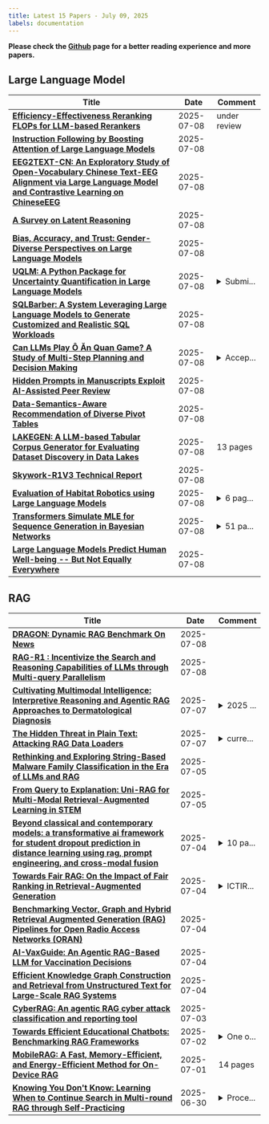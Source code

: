 ```yaml
---
title: Latest 15 Papers - July 09, 2025
labels: documentation
---
```

**Please check the [Github](https://github.com/zezhishao/MTS_Daily_ArXiv) page for a better reading experience and more papers.**

## Large Language Model
| **Title** | **Date** | **Comment** |
| --- | --- | --- |
| **[Efficiency-Effectiveness Reranking FLOPs for LLM-based Rerankers](http://arxiv.org/abs/2507.06223v1)** | 2025-07-08 | under review |
| **[Instruction Following by Boosting Attention of Large Language Models](http://arxiv.org/abs/2506.13734v2)** | 2025-07-08 |  |
| **[EEG2TEXT-CN: An Exploratory Study of Open-Vocabulary Chinese Text-EEG Alignment via Large Language Model and Contrastive Learning on ChineseEEG](http://arxiv.org/abs/2506.00854v3)** | 2025-07-08 |  |
| **[A Survey on Latent Reasoning](http://arxiv.org/abs/2507.06203v1)** | 2025-07-08 |  |
| **[Bias, Accuracy, and Trust: Gender-Diverse Perspectives on Large Language Models](http://arxiv.org/abs/2506.21898v2)** | 2025-07-08 |  |
| **[UQLM: A Python Package for Uncertainty Quantification in Large Language Models](http://arxiv.org/abs/2507.06196v1)** | 2025-07-08 | <details><summary>Submi...</summary><p>Submitted to Journal of Machine Learning Research (MLOSS); UQLM Repository: https://github.com/cvs-health/uqlm</p></details> |
| **[SQLBarber: A System Leveraging Large Language Models to Generate Customized and Realistic SQL Workloads](http://arxiv.org/abs/2507.06192v1)** | 2025-07-08 |  |
| **[Can LLMs Play Ô Ăn Quan Game? A Study of Multi-Step Planning and Decision Making](http://arxiv.org/abs/2507.03711v2)** | 2025-07-08 | <details><summary>Accep...</summary><p>Accepted paper at MAPR 2025</p></details> |
| **[Hidden Prompts in Manuscripts Exploit AI-Assisted Peer Review](http://arxiv.org/abs/2507.06185v1)** | 2025-07-08 |  |
| **[Data-Semantics-Aware Recommendation of Diverse Pivot Tables](http://arxiv.org/abs/2507.06171v1)** | 2025-07-08 |  |
| **[LAKEGEN: A LLM-based Tabular Corpus Generator for Evaluating Dataset Discovery in Data Lakes](http://arxiv.org/abs/2507.04687v2)** | 2025-07-08 | 13 pages |
| **[Skywork-R1V3 Technical Report](http://arxiv.org/abs/2507.06167v1)** | 2025-07-08 |  |
| **[Evaluation of Habitat Robotics using Large Language Models](http://arxiv.org/abs/2507.06157v1)** | 2025-07-08 | <details><summary>6 pag...</summary><p>6 pages, IEEE HPEC submission</p></details> |
| **[Transformers Simulate MLE for Sequence Generation in Bayesian Networks](http://arxiv.org/abs/2501.02547v2)** | 2025-07-08 | <details><summary>51 pa...</summary><p>51 pages, 17 figures, 5 tables</p></details> |
| **[Large Language Models Predict Human Well-being -- But Not Equally Everywhere](http://arxiv.org/abs/2507.06141v1)** | 2025-07-08 |  |

## RAG
| **Title** | **Date** | **Comment** |
| --- | --- | --- |
| **[DRAGON: Dynamic RAG Benchmark On News](http://arxiv.org/abs/2507.05713v1)** | 2025-07-08 |  |
| **[RAG-R1 : Incentivize the Search and Reasoning Capabilities of LLMs through Multi-query Parallelism](http://arxiv.org/abs/2507.02962v2)** | 2025-07-08 |  |
| **[Cultivating Multimodal Intelligence: Interpretive Reasoning and Agentic RAG Approaches to Dermatological Diagnosis](http://arxiv.org/abs/2507.05520v1)** | 2025-07-07 | <details><summary>2025 ...</summary><p>2025 ImageCLEF MEDIQA-MAGIC Challenge</p></details> |
| **[The Hidden Threat in Plain Text: Attacking RAG Data Loaders](http://arxiv.org/abs/2507.05093v1)** | 2025-07-07 | <details><summary>curre...</summary><p>currently under submission</p></details> |
| **[Rethinking and Exploring String-Based Malware Family Classification in the Era of LLMs and RAG](http://arxiv.org/abs/2507.04055v1)** | 2025-07-05 |  |
| **[From Query to Explanation: Uni-RAG for Multi-Modal Retrieval-Augmented Learning in STEM](http://arxiv.org/abs/2507.03868v1)** | 2025-07-05 |  |
| **[Beyond classical and contemporary models: a transformative ai framework for student dropout prediction in distance learning using rag, prompt engineering, and cross-modal fusion](http://arxiv.org/abs/2507.05285v1)** | 2025-07-04 | <details><summary>10 pa...</summary><p>10 pages, 5 figures, 5 tables. Submitted to the 38th Canadian Conference on Artificial Intelligence (Canadian AI 2025)</p></details> |
| **[Towards Fair RAG: On the Impact of Fair Ranking in Retrieval-Augmented Generation](http://arxiv.org/abs/2409.11598v4)** | 2025-07-04 | <details><summary>ICTIR...</summary><p>ICTIR 2025 (Oral); NeurIPS 2024 AFME Workshop (Spotlight)</p></details> |
| **[Benchmarking Vector, Graph and Hybrid Retrieval Augmented Generation (RAG) Pipelines for Open Radio Access Networks (ORAN)](http://arxiv.org/abs/2507.03608v1)** | 2025-07-04 |  |
| **[AI-VaxGuide: An Agentic RAG-Based LLM for Vaccination Decisions](http://arxiv.org/abs/2507.03493v1)** | 2025-07-04 |  |
| **[Efficient Knowledge Graph Construction and Retrieval from Unstructured Text for Large-Scale RAG Systems](http://arxiv.org/abs/2507.03226v1)** | 2025-07-04 |  |
| **[CyberRAG: An agentic RAG cyber attack classification and reporting tool](http://arxiv.org/abs/2507.02424v1)** | 2025-07-03 |  |
| **[Towards Efficient Educational Chatbots: Benchmarking RAG Frameworks](http://arxiv.org/abs/2503.00781v2)** | 2025-07-02 | <details><summary>One o...</summary><p>One of the co-authors is having conflict in the submission to arXiv due to many edits (we have to make changes in evaluation strategies, i.e. section 5); in the paper there are still formatting issues</p></details> |
| **[MobileRAG: A Fast, Memory-Efficient, and Energy-Efficient Method for On-Device RAG](http://arxiv.org/abs/2507.01079v1)** | 2025-07-01 | 14 pages |
| **[Knowing You Don't Know: Learning When to Continue Search in Multi-round RAG through Self-Practicing](http://arxiv.org/abs/2505.02811v2)** | 2025-06-30 | <details><summary>Proce...</summary><p>Proceedings of the 48th International ACM SIGIR 2025</p></details> |

